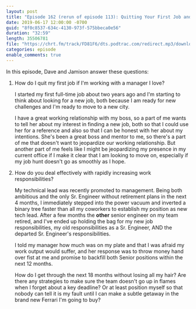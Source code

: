 ```yaml
---
layout: post
title: "Episode 162 (rerun of episode 113): Quitting Your First Job and Too Many Responsibilities"
date: 2019-06-17 12:00:00 -0700
guid: "8f0c8537-634c-4130-973f-575bbeca0e56"
duration: "32:59"
length: 35506781
file: "https://chrt.fm/track/FD81F6/dts.podtrac.com/redirect.mp3/download.softskills.audio/sse-162.mp3"
categories: episode
enable_comments: true
---
```


In this episode, Dave and Jamison answer these questions:

1. How do I quit my first job if I'm working with a manager I love?

   I started my first full-time job about two years ago and I'm starting to think about looking for a new job, both because I am ready for new challenges and I'm ready to move to a new city.

   I have a great working relationship with my boss, so a part of me wants to tell her about my interest in finding a new job, both so that I could use her for a reference and also so that I can be honest with her about my intentions. She's been a great boss and mentor to me, so there's a part of me that doesn't want to jeopardize our working relationship. But another part of me feels like I might be jeopardizing my presence in my current office if I make it clear that I am looking to move on, especially if my job hunt doesn't go as smoothly as I hope.

2. How do you deal effectively with rapidly increasing work responsibilities?

   My technical lead was recently promoted to management. Being both ambitious and the only Sr. Engineer without retirement plans in the next 4 months, I immediately stepped into the power vacuum and inverted a binary tree faster than all my coworkers to establish my position as new tech lead. After a few months the **other** senior engineer on my team retired, and I've ended up holding the bag for my new job responsibilities, my old responsibilities as a Sr. Engineer, AND the departed Sr. Engineer's responsibilities.

   I told my manager how much was on my plate and that I was afraid my work output would suffer, and her response was to throw money hand over fist at me and promise to backfill both Senior positions within the next 12 months.

   How do I get through the next 18 months without losing all my hair? Are there any strategies to make sure the team doesn't go up in flames when I forget about a key deadline? Or at least position myself so that nobody can tell it is my fault until I can make a subtle getaway in the brand new Ferrari I'm going to buy?
